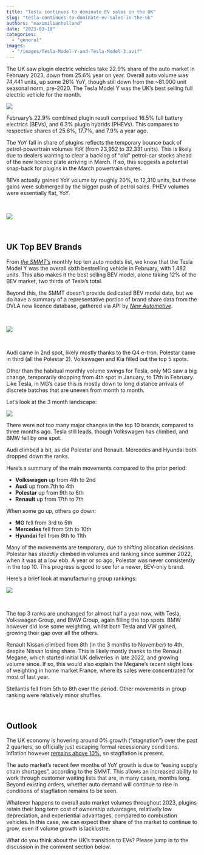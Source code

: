 ```yaml
---
title: "Tesla continues to dominate EV sales in the UK"
slug: "tesla-continues-to-dominate-ev-sales-in-the-uk"
authors: "maximilianholland"
date: "2023-03-10"
categories: 
  - "general"
images: 
  - "/images/Tesla-Model-Y-and-Tesla-Model-3.avif"
---
```


The UK saw plugin electric vehicles take 22.9% share of the auto market in February 2023, down from 25.6% year on year. Overall auto volume was 74,441 units, up some 26% YoY, though still down from the ~81.000 unit seasonal norm, pre-2020. The Tesla Model Y was the UK’s best selling full electric vehicle for the month.

![](ev-sales-images/2023-02-UK-Passenger-Auto-Registrations.avif)

February’s 22.9% combined plugin result comprised 16.5% full battery electrics (BEVs), and 6.3% plugin hybrids (PHEVs). This compares to respective shares of 25.6%, 17.7%, and 7.9% a year ago.

The YoY fall in share of plugins reflects the temporary bounce back of petrol-powertrain volumes YoY (from 23,952 to 32.331 units). This is likely due to dealers wanting to clear a backlog of “old” petrol-car stocks ahead of the new licence plate arriving in March. If so, this suggests a potential snap-back for plugins in the March powertrain shares.

BEVs actually gained YoY volume by roughly 20%, to 12,310 units, but these gains were submerged by the bigger push of petrol sales. PHEV volumes were essentially flat, YoY.

 

![](ev-sales-images/2023-02-UK-Monthly-Powertrain-Market-Share.avif)

 

## UK Top BEV Brands

From _[the SMMT’s](https://www.smmt.co.uk/2023/03/uk-new-car-market-posts-seventh-straight-month-of-growth/)_ monthly top ten auto models list, we know that the Tesla Model Y was the overall sixth bestselling vehicle in February, with 1,482 units. This also makes it the best selling BEV model, alone taking 12% of the BEV market, two thirds of Tesla’s total.

Beyond this, the SMMT doesn’t provide dedicated BEV model data, but we do have a summary of a representative portion of brand share data from the DVLA new licence database, gathered via API by [_New Automotive_](https://newautomotive.org/).

 

![](ev-sales-images/2023-02-UK-BEV-Brand-_-Est.avif)

 

Audi came in 2nd spot, likely mostly thanks to the Q4 e-tron. Polestar came in third (all the Polestar 2). Volkswagen and Kia filled out the top 5 spots.

Other than the habitual monthly volume swings for Tesla, only MG saw a big change, temporarily dropping from 4th spot in January, to 17th in February. Like Tesla, in MG’s case this is mostly down to long distance arrivals of discrete batches that are uneven from month to month.

Let’s look at the 3 month landscape:

![](ev-sales-images/2023-02-UK-BEV-Brand-_-Est.-Trailing-Qtr-C.avif)

There were not too many major changes in the top 10 brands, compared to three months ago. Tesla still leads, though Volkswagen has climbed, and BMW fell by one spot.

Audi climbed a bit, as did Polestar and Renault. Mercedes and Hyundai both dropped down the ranks.

Here’s a summary of the main movements compared to the prior period:

- **Volkswagen** up from 4th to 2nd
- **Audi** up from 7th to 4th
- **Polestar** up from 9th to 6th
- **Renault** up from 17th to 7th

When some go up, others go down:

- **MG** fell from 3rd to 5th
- **Mercedes** fell from 5th to 10th
- **Hyundai** fell from 8th to 11th

Many of the movements are temporary, due to shifting allocation decisions. Polestar has _steadily_ climbed in volumes and ranking since summer 2022, when it was at a low ebb. A year or so ago, Polestar was never consistently in the top 10. This progress is good to see for a newer, BEV-only brand.

Here’s a brief look at manufacturing group rankings:

![](ev-sales-images/2023-02-UK-BEV-Group-_-Est.-Trailing-Qtr.avif)

 

The top 3 ranks are unchanged for almost half a year now, with Tesla, Volkswagen Group, and BMW Group, again filling the top spots. BMW however did lose some weighting, whilst both Tesla and VW gained, growing their gap over all the others.

Renault Nissan climbed from 8th (in the 3 months to November) to 4th, despite Nissan losing share. This is likely mostly thanks to the Renault Megane, which started initial UK deliveries in late 2022, and growing volume since. If so, this would also explain the Megane’s recent slight loss of weighting in home market France, where its sales were concentrated for most of last year.

Stellantis fell from 5th to 8th over the period. Other movements in group ranking were relatively minor shuffles.

 

## Outlook

The UK economy is hovering around 0% growth (“stagnation”) over the past 2 quarters, so officially just escaping formal recessionary conditions. Inflation however [remains above 10%](https://tradingeconomics.com/united-kingdom/indicators), so stagflation is present.

The auto market’s recent few months of YoY growth is due to “easing supply chain shortages”, according to the SMMT. This allows an increased ability to work through customer waiting lists that are, in many cases, months long. Beyond existing orders, whether auto demand will continue to rise in conditions of stagflation remains to be seen.

Whatever happens to overall auto market volumes throughout 2023, plugins retain their long term cost of ownership advantages, relatively low depreciation, and experiential advantages, compared to combustion vehicles. In this case, we can expect their share of the market to continue to grow, even if volume growth is lacklustre.

What do you think about the UK’s transition to EVs? Please jump in to the discussion in the comment section below.
